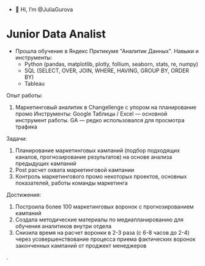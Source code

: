 - 👋 Hi, I’m @JuliaGurova

# Junior Data Analist

- Прошла обучение в Яндекс Прктикуме "Аналитик Данных". Навыки и инструменты:
  * Python (pandas, matplotlib, plotly, follium, seaborn, stats, re, numpy)
  * SQL (SELECT, OVER, JOIN, WHERE, HAVING, GROUP BY, ORDER BY)
  * Tableau

Опыт работы:
1. Маркетинговый аналитик в Changellenge с упором на планирование промо
   Инструменты: Google Таблицы / Excel — основной инструмент работы. GA — редко использовался для просмотра трафика

Задачи:
1. Планирование маркетинговых кампаний (подбор подходящих каналов, прогнозирование результатов) на основе анализа предыдущих кампаний
2. Post расчет охвата маркетинговой кампании
3. Контроль маркетингового промо некоторых проектов, основных показателей, работы команды маркетинга

Достижения:
1. Построила более 100 маркетинговых воронок с прогнозированием кампаний
2. Создала методические материалы по медиапланированию для обучения аналитиков внутри отдела
3. Снизила время на расчет воронки в 2-3 раза (с 6-8 часов до 2-4) через усовершенствование процесса приема фактических воронок законченных кампаний от проджект менеджеров


.

<!---
JuliaGurova/JuliaGurova is a ✨ special ✨ repository because its `README.md` (this file) appears on your GitHub profile.
You can click the Preview link to take a look at your changes.
--->
